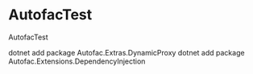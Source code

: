 # AutofacTest
AutofacTest


dotnet add package Autofac.Extras.DynamicProxy
dotnet add package Autofac.Extensions.DependencyInjection
